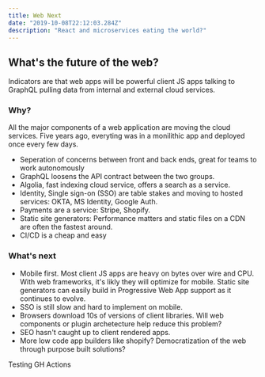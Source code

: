 ```yaml
---
title: Web Next
date: "2019-10-08T22:12:03.284Z"
description: "React and microservices eating the world?"
---
```


## What's the future of the web?

Indicators are that web apps will be powerful client JS apps talking to GraphQL pulling data from internal and external cloud services.

### Why?

All the major components of a web application are moving the cloud services. Five years ago, everyting was in a monilithic app and deployed once every few days.
* Seperation of concerns between front and back ends, great for teams to work autonomously
* GraphQL loosens the API contract between the two groups.
* Algolia, fast indexing cloud service, offers a search as a service.
* Identity, Single sign-on (SSO) are table stakes and moving to hosted services: OKTA, MS Identity, Google Auth.
* Payments are a service: Stripe, Shopify.
* Static site generators: Performance matters and static files on a CDN are often the fastest around.
* CI/CD is a cheap and easy

### What's next

* Mobile first.  Most client JS apps are heavy on bytes over wire and CPU. With web frameworks, it's likly they will optimize for mobile. Static site generators can easily build in Progressive Web App support as it continues to evolve.
* SSO is still slow and hard to implement on mobile.
* Browsers download 10s of versions of client libraries. Will web components or plugin archetecture help reduce this problem?
* SEO hasn't caught up to client rendered apps.
* More low code app builders like shopify? Democratization of the web through purpose built solutions?

Testing GH Actions
